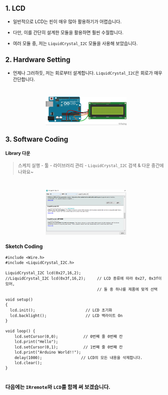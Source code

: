 ##  1. LCD
- 일반적으로 LCD는 핀이 매우 많아 활용하기가 어렵습니다. 
- 다만, 이를 간단히 설계한 모듈을 활용하면 훨씬 수월합니다. 

- 여러 모듈 중, 저는 `LiquidCrystal_I2C` 모듈을 사용해 보았습니다. 

## 2. Hardware Setting
- 언제나 그러하듯, 저는 회로부터 설계합니다. `LiquidCrystal_I2C`은 회로가 매우 간단합니다. 
<br>
<p align="center">
	<img src="./img/LCD_bb.jpg" width="50%" height="50%"/>
</p>


## 3. Software Coding
#### Library 다운
> 스케치 실행 - 툴 - 라이브러리 관리 - `LiquidCrystal_I2C` 검색 & 다운
> 중간에 나와요~
<br>
<p align="center">
	<img src="./img/library.PNG" width="50%" height="50%"/>
</p>


### Sketch Coding
```
#include <Wire.h> 
#include <LiquidCrystal_I2C.h>

LiquidCrystal_I2C lcd(0x27,16,2);
//LiquidCrystal_I2C lcd(0x3f,16,2);     // LCD 종류에 따라 0x27, 0x3f이 있어, 
                                        // 둘 중 하나를 제품에 맞게 선택

void setup()
{
  lcd.init();                      // LCD 초기화
  lcd.backlight();                 // LCD 백라이트 On
}
  
void loop() { 
    lcd.setCursor(0,0);           // 0번째 줄 0번째 칸
    lcd.print("Hello");       
    lcd.setCursor(0,1);           // 1번째 줄 0번째 칸
    lcd.print("Arduino World!!");  
    delay(1000);                 // LCD의 모든 내용을 삭제합니다.
    lcd.clear();
}


```
### 다음에는 `IRremote`와 `LCD`를 함께 써 보겠습니다. 
<!-- [![Video Label](http://img.youtube.com/vi/qxe3xkCqmlQ/0.jpg)](https://youtu.be/qxe3xkCqmlQ) -->
